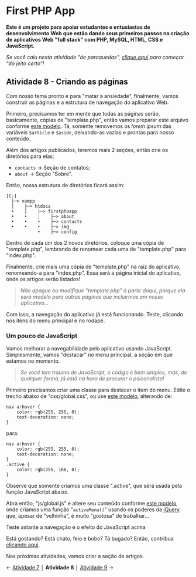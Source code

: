 # First PHP App

**Este é um projeto para apoiar estudantes e entusiastas de desenvolvimento Web que estão dando seus primeiros passos na criação de aplicativos Web "full stack" com PHP, MySQL, HTML, CSS e JavaScript.**

*Se você caiu nesta atividade "de paraquedas", [clique aqui](https://github.com/Luferat/firstphpapp) para começar "do jeito certo"!*

## Atividade 8 - Criando as páginas

Com nosso tema pronto e para "matar a ansiedade", finalmente, vamos construir as páginas e a estrutura de navegação do aplicativo Web.

Primeiro, precisamos ter em mente que todas as páginas serão, basicamente, cópias de "template.php", então vamos preparar este arquivo conforme [este modelo](https://raw.githubusercontent.com/Luferat/firstphpapp/Atividade_08/template.php). Tá, somente removemos os *lorem ipsum* das variáveis `$article` e `$aside`, deixando-as vazias e prontas para nosso conteúdo.

Além dos artigos publicados, teremos mais 2 seções, então crie os diretórios para elas:

- `contacts` → Seção de contatos;
- `about` → Seção "Sobre".

Então, nossa estrutura de diretórios ficará assim:

    [C:]
      ├─> xampp
      │    ├─> htdocs
      •    │    ├─> firstphpapp
      •    •    │    ├─> about
      •    •    •    ├─> contacts
      •    •    •    ├─> img
                •    ├─> config

Dentro de cada um dos 2 novos diretórios, coloque uma cópia de "template.php", lembrando de renomear cada uma de "template.php" para "index.php".

Finalmente, crie mais uma cópia de "template.php" na raiz do aplicativo, renomeando-a para "index.php". Essa será a página inicial do aplicativo, onde os artigos serão listados!

> *Não apague ou modifique "template.php" à partir daqui, porque ela será modelo para outras páginas que incluirmos em nosso aplicativo...*

Com isso, a navegação do aplicativo já está funcionando. Teste, clicando nos itens do menu principal e no rodapé.

### Um pouco de JavaScript

Vamos melhorar a navegabilidade pelo aplicativo usando JavaScript. Simplesmente, vamos "destacar" no menu principal, a seção em que estamos no momento.

> *Se você tem trauma de JavaScript, o código é bem simples, mas, de qualquer forma, já está na hora de procurar o psicanalista!*

Primeiro precisamos criar uma classe para destacar o item do menu. Edite o trecho abaixo de "css/global.css", ou use [este modelo](https://raw.githubusercontent.com/Luferat/firstphpapp/Atividade_08/global.css), alterando de:

	nav a:hover {
        color: rgb(255, 255, 0);
        text-decoration: none;
    }

para:

	nav a:hover {
        color: rgb(255, 255, 0);
        text-decoration: none;
    }
    .active {
	    color: rgb(255, 166, 0);
    }

Observe que somente criamos uma classe ".active", que será usada pela função JavaScript abaixo. 

Abra então, "js/global.js" e altere seu conteúdo conforme [este modelo](https://raw.githubusercontent.com/Luferat/firstphpapp/Atividade_08/global.js), onde criamos uma função "`activeMenu()`" usando os poderes da [jQuery](https://www.w3schools.com/jquery/) que, apesar de "velhinha", é muito "gostosa" de trabalhar...

Teste astante a navegação e o efeito do JavaScript acima

Está gostando? Está chato, feio e bobo? Tá bugado? Então, contribua [clicando aqui](https://github.com/Luferat/firstphpapp/issues).

Nas próximas atividades, vamos criar a seção de artigos.

← [Atividade 7](https://github.com/Luferat/firstphpapp/tree/Atividade_07) │ **Atividade 8** │ [Atividade 9](https://github.com/Luferat/firstphpapp/tree/Atividade_09) →